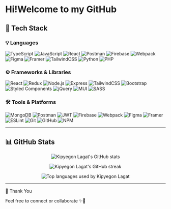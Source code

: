 # Hi!Welcome to my GitHub

## 🚀 Tech Stack

### 💡 Languages
![TypeScript](https://img.shields.io/badge/-TypeScript-3178C6?logo=typescript&logoColor=white)
![JavaScript](https://img.shields.io/badge/-JavaScript-F7DF1E?logo=javascript&logoColor=black)
![React](https://img.shields.io/badge/-React-61DAFB?logo=react&logoColor=white)
![Postman](https://img.shields.io/badge/-Postman-FF6C37?logo=postman&logoColor=white)
![Firebase](https://img.shields.io/badge/-Firebase-FFCA28?logo=firebase&logoColor=black)
![Webpack](https://img.shields.io/badge/-Webpack-8DD6F9?logo=webpack&logoColor=black)
![Figma](https://img.shields.io/badge/-Figma-F24E1E?logo=figma&logoColor=white)
![Framer](https://img.shields.io/badge/-Framer-0055FF?logo=framer&logoColor=white)
![TailwindCSS](https://img.shields.io/badge/-TailwindCSS-06B6D4?logo=tailwind-css&logoColor=white)
![Python](https://img.shields.io/badge/-Python-3776AB?logo=python&logoColor=white)
![PHP](https://img.shields.io/badge/-PHP-777BB4?logo=php&logoColor=white)

### ⚙️ Frameworks & Libraries
![React](https://img.shields.io/badge/-React-61DAFB?logo=react&logoColor=black)
![Redux](https://img.shields.io/badge/-Redux-764ABC?logo=redux&logoColor=white)
![Node.js](https://img.shields.io/badge/-Node.js-339933?logo=node.js&logoColor=white)
![Express](https://img.shields.io/badge/-Express-000000?logo=express&logoColor=white)
![TailwindCSS](https://img.shields.io/badge/-TailwindCSS-06B6D4?logo=tailwind-css&logoColor=white)
![Bootstrap](https://img.shields.io/badge/-Bootstrap-7952B3?logo=bootstrap&logoColor=white)
![Styled Components](https://img.shields.io/badge/-Styled%20Components-DB7093?logo=styled-components&logoColor=white)
![jQuery](https://img.shields.io/badge/-jQuery-0769AD?logo=jquery&logoColor=white)
![MUI](https://img.shields.io/badge/-MUI-007FFF?logo=mui&logoColor=white)
![SASS](https://img.shields.io/badge/-SASS-CC6699?logo=sass&logoColor=white)

### 🛠️ Tools & Platforms
![MongoDB](https://img.shields.io/badge/-MongoDB-47A248?logo=mongodb&logoColor=white)
![Postman](https://img.shields.io/badge/-Postman-FF6C37?logo=postman&logoColor=white)
![JWT](https://img.shields.io/badge/-JWT-000000?logo=json-web-tokens&logoColor=white)
![Firebase](https://img.shields.io/badge/-Firebase-FFCA28?logo=firebase&logoColor=black)
![Webpack](https://img.shields.io/badge/-Webpack-8DD6F9?logo=webpack&logoColor=black)
![Figma](https://img.shields.io/badge/-Figma-F24E1E?logo=figma&logoColor=white)
![Framer](https://img.shields.io/badge/-Framer-0055FF?logo=framer&logoColor=white)
![ESLint](https://img.shields.io/badge/-ESLint-4B32C3?logo=eslint&logoColor=white)
![Git](https://img.shields.io/badge/-Git-F05032?logo=git&logoColor=white)
![GitHub](https://img.shields.io/badge/-GitHub-181717?logo=github&logoColor=white)
![NPM](https://img.shields.io/badge/-NPM-CB3837?logo=npm&logoColor=white)

---

## 📊 GitHub Stats

<p align="center">
  <img src="https://github-readme-stats.vercel.app/api?username=Kipyegon-Lagat&show_icons=true&theme=react" alt="Kipyegon Lagat's GitHub stats" />
</p>

<p align="center">
  <img 
    src="https://github-readme-streak-stats.herokuapp.com?user=Kipyegon-Lagat&theme=react&date_format=M%20j,%20Y" 
    alt="Kipyegon Lagat's GitHub streak" 
  />
</p>


<p align="center">
  <img src="https://github-readme-stats.vercel.app/api/top-langs/?username=Kipyegon-Lagat&layout=compact&theme=react&token=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" alt="Top languages used by Kipyegon Lagat" />
</p>


---

 🙏 Thank You

Feel free to connect or collaborate ✨🚀
